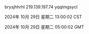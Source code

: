 brysjhhrhl 219.139.197.74 yqqlmgsycl

2024年 10月 29日 星期二 13:00:02 CST

2024年 10月 29日 星期二 05:00:02 GMT
